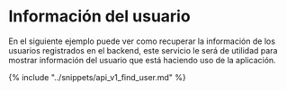 # Información del usuario

En el siguiente ejemplo puede ver como recuperar la información de los usuarios registrados en el backend, este servicio le será de utilidad para mostrar información del usuario que está haciendo uso de la aplicación.

{% include "../snippets/api_v1_find_user.md" %}